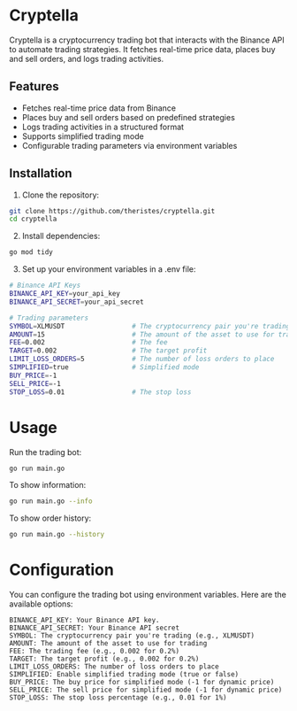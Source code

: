 # Cryptella

Cryptella is a cryptocurrency trading bot that interacts with the Binance API to automate trading strategies. It fetches real-time price data, places buy and sell orders, and logs trading activities.

## Features

- Fetches real-time price data from Binance
- Places buy and sell orders based on predefined strategies
- Logs trading activities in a structured format
- Supports simplified trading mode
- Configurable trading parameters via environment variables

## Installation

1. Clone the repository:

```sh
git clone https://github.com/theristes/cryptella.git
cd cryptella
```

2. Install dependencies:

```sh
go mod tidy
```

3. Set up your environment variables in a .env file:

```sh
# Binance API Keys
BINANCE_API_KEY=your_api_key
BINANCE_API_SECRET=your_api_secret

# Trading parameters
SYMBOL=XLMUSDT                 # The cryptocurrency pair you're trading
AMOUNT=15                      # The amount of the asset to use for trading
FEE=0.002                      # The fee
TARGET=0.002                   # The target profit
LIMIT_LOSS_ORDERS=5            # The number of loss orders to place
SIMPLIFIED=true                # Simplified mode
BUY_PRICE=-1
SELL_PRICE=-1
STOP_LOSS=0.01                 # The stop loss
```

# Usage

Run the trading bot:

```sh
go run main.go
```

To show information:

```sh
go run main.go --info
```

To show order history:

```sh
go run main.go --history
```

# Configuration

You can configure the trading bot using environment variables. Here are the available options:

```properties
BINANCE_API_KEY: Your Binance API key.
BINANCE_API_SECRET: Your Binance API secret
SYMBOL: The cryptocurrency pair you're trading (e.g., XLMUSDT)
AMOUNT: The amount of the asset to use for trading
FEE: The trading fee (e.g., 0.002 for 0.2%)
TARGET: The target profit (e.g., 0.002 for 0.2%)
LIMIT_LOSS_ORDERS: The number of loss orders to place
SIMPLIFIED: Enable simplified trading mode (true or false)
BUY_PRICE: The buy price for simplified mode (-1 for dynamic price)
SELL_PRICE: The sell price for simplified mode (-1 for dynamic price)
STOP_LOSS: The stop loss percentage (e.g., 0.01 for 1%)
```
